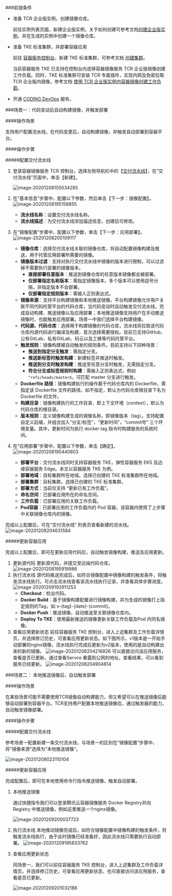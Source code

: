 ###前提条件

- 准备 TCR 企业版实例，创建镜像仓库。

  前往实例列表页面，新建企业版实例，关于如何创建可参考文档[创建企业版实例](https://cloud.tencent.com/document/product/1141/40716)，并在生成的实例中创建一个镜像仓库。

- 准备 TKE 标准集群，并部署容器应用

  前往 [容器服务控制台](https://console.cloud.tencent.com/tke2)，新建 TKE 标准集群，可参考文档 [创建集群](https://cloud.tencent.com/document/product/457/32189)。

  当前容器服务 TKE 已支持在控制台内选择容器镜像服务 TCR 企业版镜像创建工作负载。同时，TKE 标准集群可安装 TCR 专属插件，实现内网及免密拉取 TCR 企业版内镜像，参考文档 [使用 TCR 企业版实例内容器镜像创建工作负载](https://cloud.tencent.com/document/product/457/45624)。

- 开通 [CODING DevOps](https://cloud.tencent.com/document/product/1115/37268) 服务。

###场景一：代码变动后自动构建镜像，并触发部署

####操作场景

支持用户配置流水线，在代码变更后，自动构建镜像，并触发自动部署到容器平台。

####操作步骤

#####配置交付流水线

1. 登录容器镜像服务 TCR 控制台，选择左侧导航栏中的【[交付流水线](https://console.cloud.tencent.com/tcr/pipeline)】，在“交付流水线”页面中，单击【新建】。

   ![image-20201208155034285](https://main.qcloudimg.com/raw/2e3ca54d46df185771222b62f52bf8a7.png)

2. 在“基本信息”步骤中，配置以下参数，然后单击【下一步：镜像配置】。
   ![image-20201208195156855](https://main.qcloudimg.com/raw/06de5f05b8b6bc22916fc40248d84843.png)

   - **流水线名称**：设置交付流水线名称。
   - **流水线描述**：为交付流水线添加描述信息，创建后可修改。

3. 在“镜像配置”步骤中，配置以下参数，单击【下一步：应用部署】。
   ![image-20201208200109117](https://main.qcloudimg.com/raw/f0724ba2652bf09e77e04d488258a6c9.png)

   - **镜像仓库**：选择交付流水线关联的镜像仓库，将自动配置镜像构建及推送，用于托管应用部署所需要的镜像。
   - **镜像版本过滤**：支持对执行交付流水线中镜像的版本进行限制，可以过滤掉不需要执行部署的镜像版本。
     - **直接部署任意版本**：推送到镜像仓库的任意版本镜像都会被部署。
     - **仅部署指定名称版本**：需指定镜像版本，多个版本可以使用逗号分隔，非指定版本不会部署。
     - **仅部署指定规则版本**：需输入正则表达式。
   - **镜像来源**：支持平台构建镜像和本地推送镜像。平台构建镜像允许用户关联不同代码托管平台的代码仓库，当代码变动时自动触发交付流水线，完成自动构建、推送镜像以及应用部署；本地推送镜像支持用户在手动推送镜像时，也能触发应用部署。场景一中我们选择平台构建镜像。
   - **代码源、代码仓库**：选择用于构建镜像的代码仓库，流水线将拉取该代码仓库内源代码进行编译及构建，首次选择需要授权。目前已支持GitHub、公有GitLab、私有GitLab、码云以及工蜂等代码托管平台。
   - **触发规则**：镜像构建被自动触发的规则条件。目前支持以下四种场景：
     - **推送到指定分支触发**：需指定分支。
     - **推送新标签时触发构建**：新建标签并推送时触发。
     - **推送到分支时触发构建**：推送至任意分支时触发，无需指定分支。
     - **符合分支或标签规则时构建**：需输入正则表达式，例如 `^refs/heads/master$`，可匹配 master 分支进行触发。
   - **Dockerfile 路径**：镜像构建执行的操作基于代码仓库内的 Dockerfile，需指定该 Dockerfile 文件的路径。如不指定，默认为代码仓库根目录下名为 Dockerfile 的文件。
   - **构建目录**：镜像构建执行的工作目录，即上下文环境（context），默认为代码仓库的根目录。
   - **版本规则**：定义镜像构建生成的镜像名称，即镜像版本（tag）。支持配置自定义前缀，并组合加入“分支/标签”，“更新时间”，“commit号” 三个环境变量。其中，更新时间为执行 docker tag 指令时构建服务的系统时间。

4. 在“应用部署”步骤中，配置以下参数，单击【确定】。
   ![image-20201208195440603](https://main.qcloudimg.com/raw/05796fa04f32df62dc6299f8aa702543.png)

   - **部署平台**：交付流水线同时支持容器服务 TKE，弹性容器服务 EKS 及边缘容器服务 Edge。本文以容器服务 TKE 为例。
   - **部署地域**：目标集群所在地域。选择已创建的 TKE 标准集群所在地域。
   - **部署集群**：目标集群。选择已创建的 TKE 标准集群。
   - **部署方式**：当前仅支持 “更新已有工作负载”。
   - **命名空间**：已部署应用所在的命名空间。
   - **工作负载**：已部署应用的关联工作负载。
   - **Pod容器**：已部署应用的工作负载内的 Pod 容器，该容器内使用了上步骤中关联镜像仓库内的镜像。

完成以上配置后，可在“交付流水线” 列表页查看新建的流水线。
![image-20201208204631584](https://main.qcloudimg.com/raw/d8fe3d7827fffd950dc65e71abedcaad.png)

#####更新容器应用

完成以上配置后，即可在更新应用代码后，自动触发镜像构建，推送及应用更新。

1. 更新源代码
   更新源代码，并提交至远端代码仓库。
   ![image-20201208195919986](https://main.qcloudimg.com/raw/00d42c83c07c15d48c090e5ec71107b9.png)
2. 执行流水线
   源代码推送完成后，如符合镜像配置中镜像构建的触发条件，将触发流水线执行。可点击流水线查看该流水线执行记录，并查看具体步骤进度。
   ![image-20201209192911253](https://main.qcloudimg.com/raw/54b77e5f045a9d659b292fe3cfe23c54.png)
   - **Checkout**：检出代码。
   - **Docker Build**：基于镜像构建配置进行镜像构建，并为生成的镜像打上指定规则的Tag，如 v-{tag}-{date}-{commit}。
   - **Docker Push**：推送镜像，自动推送至关联镜像仓库内。
   - **Deploy To TKE**：使用最新推送的镜像更新关联工作负载及Pod 内同名镜像。
3. 查看应用更新状态
   前往容器服务 TKE 控制台，进入上述集群及工作负载详情页，并选择修订历史，可查看应用更新状态。如下图所示，v1版本是一开始手动部署的nginx镜像，流水线执行完成后更新为v2版本，使用的是自动构建出来的新的镜像。
   ![image-20201208204216826](https://main.qcloudimg.com/raw/e3c33a453a4241a6d75a5227724abca8.png)
   可以直接访问该应用服务，查看是否已更新。通过查看Servce 暴露到公网的地址，查看结果，可以看到服务已经更新。
   ![image-20201208204904614](https://main.qcloudimg.com/raw/fff4a6bbec85b2d3567156c280b646bb.png)

###场景二： 本地推送镜像后，自动触发部署

####操作场景

在某些场景可能不需要使用TCR镜像自动构建能力，但又希望可以在推送镜像后能够自动部署到容器平台。TCR支持用户配置本地推送镜像后，通过触发器的能力，自动触发镜像部署。

####操作步骤

#####配置交付流水线

参考场景一配置新建一条交付流水线，与场景一的区别在“镜像配置”步骤中，将”镜像来源“选择为”本地推送镜像“。

![image-20201208023110104](https://main.qcloudimg.com/raw/12d2ff825105a1c1ace7cb5f4c86e3be.png)

#####更新容器应用

完成配置后，即可在本地使用命令行指令推送镜像，触发自动部署。

1. 本地推送镜像

   通过快捷指令我们可以登录腾讯云容器镜像服务 Docker Registry并向 Registry 中推送镜像。例如这里推送一个nginx镜像。

   ![image-20201209200037723](https://main.qcloudimg.com/raw/2a0e0040bf977ff8ceb7a17dd3f4b8e7.png)

2. 执行流水线
   本地推动镜像完成后，如符合镜像配置中镜像构建的触发条件，将触发流水线执行，由于此时镜像已经准备好，因此流水线只需要执行自动部署。
   ![image-20201209195833762](https://main.qcloudimg.com/raw/130b1855e984661c16569db180f37487.png)

3. 查看应用更新状态

   同场景一，我们可以前往容器服务 TKE 控制台，进入上述集群及工作负载详情页，并选择修订历史，可查看应用更新状态，也可直接访问该应用服务，查看是否已更新。

   ![image-20201209201032186](https://main.qcloudimg.com/raw/312732c066cc16dd1eb72c6f50e44e4b.png)

   
